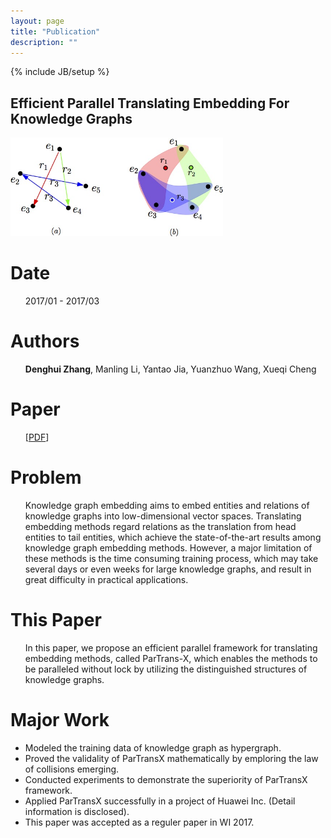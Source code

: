 ```yaml
---
layout: page
title: "Publication"
description: ""
---
```

{% include JB/setup %}

## Efficient Parallel Translating Embedding For Knowledge Graphs

<img class='inset right' title='ParTrans-X Architecture' src='./images/ParTransX.jpg' alt='ParTrans-X Architecture' width='340px' />

<div class='section'>
<h1> Date </h1>
<ul>2017/01 - 2017/03</ul>
<h1>Authors</h1> <ul><b>Denghui Zhang</b>, Manling Li, Yantao Jia, Yuanzhuo Wang, Xueqi Cheng</ul>
<!--<h1> Sponsored by </h1>
<ul> Collaborative Research Program of Chinese Academy of Sciences and Huawei Inc. (one of the world's top 500 companies).</ul>-->
<h1>Paper</h1>
<ul>
[<a href='docs/ParTransX.pdf'>PDF</a>]
</ul>
<h1>Problem</h1> 
<ul>
Knowledge graph embedding aims to embed entities and relations of knowledge graphs into low-dimensional vector spaces. 
Translating embedding methods regard relations as the translation from head entities to tail entities, which achieve the state-of-the-art results among knowledge graph embedding methods.
However, a major limitation of these methods is the time consuming training process,  which may take several days or even weeks for large knowledge graphs, and result in great difficulty in practical applications. 
</ul>
<h1>This Paper</h1>
<ul>
In this paper, we propose an efficient parallel framework for translating embedding methods, called ParTrans-X, which enables the methods to be paralleled without lock by utilizing the distinguished structures of knowledge graphs. 
<!--Experiments on two datasets with three typical translating embedding methods, and a more efficient variant TransE- AdaGrad validate that ParTrans-X can speed up the training process by more than an order of magnitude.-->
</ul>
<h1>Major Work</h1> 
<ul>
<li> Modeled the training data of knowledge graph as hypergraph. </li>
<li> Proved the validality of ParTransX mathematically by emploring the law of collisions emerging. </li>
<li> Conducted experiments to demonstrate the superiority of ParTransX framework. </li>
<li> Applied ParTransX successfully in a project of Huawei Inc. (Detail information is disclosed). </li>
<li> This paper was accepted as a reguler paper in WI 2017.</li>
</ul>
</div>